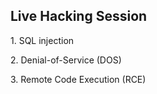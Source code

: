 ## Live Hacking Session

<p class="fragment fade-in">
    1. SQL injection
</p>

<p class="fragment fade-in">
    2. Denial-of-Service (DOS) 
</p>

<p class="fragment fade-in">
    3. Remote Code Execution (RCE)
</p>